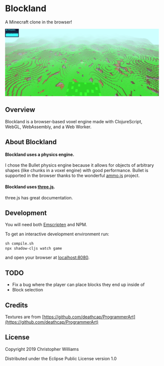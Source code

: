 # Blockland

A Minecraft clone in the browser!

![screenshot](media/screenshot.png)

## Overview

Blockland is a browser-based voxel engine made with ClojureScript, WebGL, WebAssembly, and a Web Worker.

## About Blockland

#### Blockland uses a physics engine.

I chose the Bullet physics engine because it allows for objects of arbitrary shapes (like chunks in a voxel engine) with good performance. Bullet is supported in the browser thanks to the wonderful [ammo.js](https://github.com/kripken/ammo.js) project.

#### Blockland uses [three.js](https://github.com/mrdoob/three.js).

three.js has great documentation.

## Development

You will need both [Emscripten](https://github.com/kripken/emscripten) and NPM.

To get an interactive development environment run:

    sh compile.sh
    npx shadow-cljs watch game

and open your browser at [localhost:8080](http://localhost:8080/).

## TODO

- Fix a bug where the player can place blocks they end up inside of
- Block selection

## Credits

Textures are from [https://github.com/deathcap/ProgrammerArt](https://github.com/deathcap/ProgrammerArt)

## License

Copyright 2019 Christopher Williams

Distributed under the Eclipse Public License version 1.0
